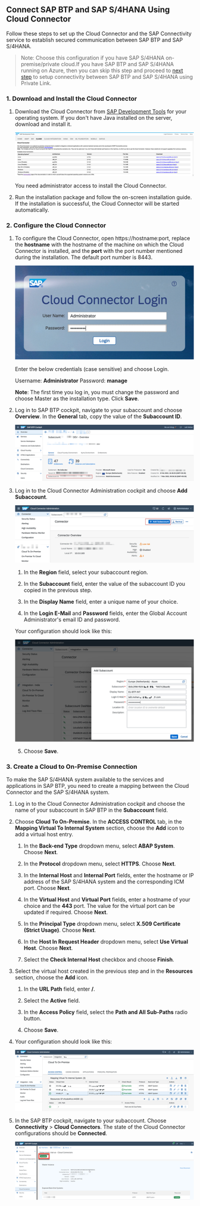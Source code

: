 ## Connect SAP BTP and SAP S/4HANA Using Cloud Connector

Follow these steps to set up the Cloud Connector and the SAP Connectivity service to establish secured communication between SAP BTP and SAP S/4HANA. 

>Note: Choose this configuration if you have SAP S/4HANA on-premise/private cloud.If you have SAP BTP and SAP S/4HANA running on Azure, then you can skip this step and proceed to [next step](../Step3b-Setup-SAPPrivateLinkService/README.md) to setup connectivity between SAP BTP and SAP S/4HANA using Private Link.

### 1. Download and Install the Cloud Connector

1. Download the Cloud Connector from [SAP Development Tools](https://tools.hana.ondemand.com/#cloud) for your operating system. If you don't have Java installed on the server, download and install it.

    ![plot](./images/scc_download.png)

    You need administrator access to install the Cloud Connector.

2. Run the installation package and follow the on-screen installation guide. If the installation is successful, the  Cloud Connector will be started automatically.

### 2. Configure the Cloud Connector

1. To configure the Cloud Connector, open https://hostname:port, replace the **hostname** with the hostname of the machine on which the Cloud Connector is installed, and the **port** with the port number mentioned during the installation. The default port number is 8443.

    ![plot](./images/scc_logon.png)

    Enter the below credentials (case sensitive) and choose Login.

    Username: **Administrator**
    Password: **manage**

    **Note**: The first time you log in, you must change the password and choose Master as the installation type. Click **Save**.

2. Log in to SAP BTP cockpit, navigate to your subaccount and choose **Overview**. In the **General** tab, copy the value of the **Subaccount ID**.

    ![plot](./images/btpsubacc.png)

3. Log in to the Cloud Connector Administration cockpit and choose **Add Subaccount**.

    ![plot](./images/addsubaccount.png)

    1. In the **Region** field, select your subaccount region.

    2. In the **Subaccount** field, enter the value of the subaccount ID you copied in the previous step.

    3. In the **Display Name** field, enter a unique name of your choice.

    4. In the **Login E-Mail** and **Password** fields, enter the Global Account Administrator's email ID and password.

    Your configuration should look like this:

    ![plot](./images/scc_initial_setup.png)

    5. Choose **Save**.

### 3. Create a Cloud to On-Premise Connection

To make the SAP S/4HANA system available to the services and applications in SAP BTP, you need to create a mapping between the Cloud Connector and the SAP S/4HANA system.

1. Log in to the Cloud Connector Administration cockpit and choose the name of your subaccount in SAP BTP in the **Subaccount** field.

2. Choose **Cloud To On-Premise**. In the **ACCESS CONTROL** tab, in the **Mapping Virtual To Internal System** section, choose the **Add** icon to add a virtual host entry.

    1. In the **Back-end Type** dropdown menu, select **ABAP System**. Choose **Next**.

    2. In the **Protocol** dropdown menu, select **HTTPS**. Choose **Next**.

    3. In the **Internal Host** and **Internal Port** fields, enter the hostname or IP address of the SAP S/4HANA system and the corresponding ICM port. Choose **Next**.

    4. In the **Virtual Host** and **Virtual Port** fields, enter a hostname of your choice and the **443** port. The value for the virtual port can be updated if required. Choose **Next**.

    5. In the **Principal Type** dropdown menu, select **X.509 Certificate (Strict Usage)**. Choose **Next**.

    6. In the **Host In Request Header** dropdown menu, select **Use Virtual Host**. Choose **Next**.

    7. Select the **Check Internal Host** checkbox and choose **Finish**.

3. Select the virtual host created in the previous step and in the **Resources** section, choose the **Add** icon.

    1. In the **URL Path** field, enter **/**.

    2. Select the **Active** field.

    3. In the **Access Policy** field, select the **Path and All Sub-Paths** radio button.

    4. Choose **Save**.

4. Your configuration should look like this:

    ![plot](./images/cloudconnector.png)


5. In the SAP BTP cockpit, navigate to your subaccount. Choose **Connectivity** > **Cloud Connectors**. The state of the Cloud Connector configurations should be **Connected**.

    ![plot](./images/btp-cc.png)
